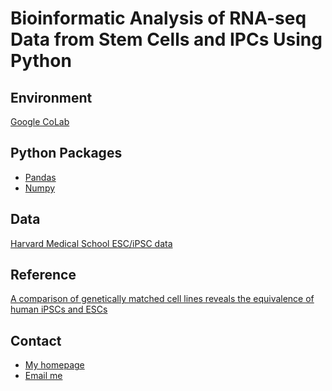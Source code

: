 
# Bioinformatic Analysis of RNA-seq Data from Stem Cells and IPCs Using Python 
## Environment 
[Google CoLab](https://colab.research.google.com/notebooks/intro.ipynb?utm_source=scs-index)

## Python Packages
* [Pandas](https://pandas.pydata.org/)
* [Numpy](https://numpy.org/ )

## Data
[Harvard Medical School ESC/iPSC data](https://www.ncbi.nlm.nih.gov/geo/query/acc.cgi?acc=GSE73211)

## Reference
[A comparison of genetically matched cell lines reveals the equivalence of human iPSCs and ESCs
](https://www.nature.com/articles/nbt.3388)

## Contact
* [My homepage](https://www.moqri.com/)
* [Email me](moqri@stanford.edu)
